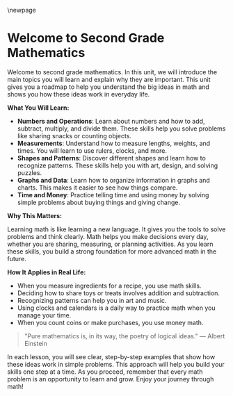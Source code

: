 \newpage
# Welcome to Second Grade Mathematics

Welcome to second grade mathematics. In this unit, we will introduce the main topics you will learn and explain why they are important. This unit gives you a roadmap to help you understand the big ideas in math and shows you how these ideas work in everyday life.

**What You Will Learn:**

- **Numbers and Operations**: Learn about numbers and how to add, subtract, multiply, and divide them. These skills help you solve problems like sharing snacks or counting objects.
- **Measurements**: Understand how to measure lengths, weights, and times. You will learn to use rulers, clocks, and more.
- **Shapes and Patterns**: Discover different shapes and learn how to recognize patterns. These skills help you with art, design, and solving puzzles.
- **Graphs and Data**: Learn how to organize information in graphs and charts. This makes it easier to see how things compare.
- **Time and Money**: Practice telling time and using money by solving simple problems about buying things and giving change.

**Why This Matters:**

Learning math is like learning a new language. It gives you the tools to solve problems and think clearly. Math helps you make decisions every day, whether you are sharing, measuring, or planning activities. As you learn these skills, you build a strong foundation for more advanced math in the future.

**How It Applies in Real Life:**

- When you measure ingredients for a recipe, you use math skills.
- Deciding how to share toys or treats involves addition and subtraction.
- Recognizing patterns can help you in art and music.
- Using clocks and calendars is a daily way to practice math when you manage your time.
- When you count coins or make purchases, you use money math.

> "Pure mathematics is, in its way, the poetry of logical ideas." — Albert Einstein

In each lesson, you will see clear, step-by-step examples that show how these ideas work in simple problems. This approach will help you build your skills one step at a time. As you proceed, remember that every math problem is an opportunity to learn and grow. Enjoy your journey through math!